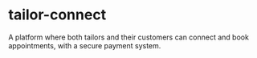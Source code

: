 # tailor-connect
A platform where both tailors and their customers can connect and book appointments, with a secure payment system.
